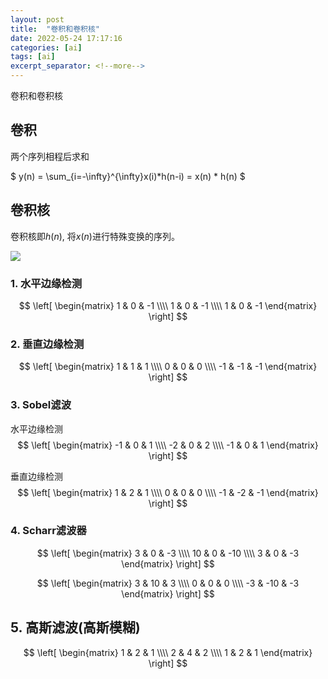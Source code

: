 ```yaml
---
layout: post
title:  "卷积和卷积核"
date: 2022-05-24 17:17:16
categories: [ai]
tags: [ai]
excerpt_separator: <!--more-->
---
```

卷积和卷积核
<!--more-->

## 卷积

两个序列相程后求和

$
    y(n) = \sum_{i=-\infty}^{\infty}x(i)*h(n-i) = x(n) * h(n)
$

## 卷积核

卷积核即$h(n)$, 将$x(n)$进行特殊变换的序列。

![](/images/1_Eai425FYQQSNOaahTXqtgg.gif)

### 1. 水平边缘检测

$$
 \left[
 \begin{matrix}
   1 & 0 & -1 \\\\
   1 & 0 & -1 \\\\
   1 & 0 & -1
  \end{matrix}
  \right]
$$

### 2. 垂直边缘检测

$$
 \left[
 \begin{matrix}
   1 & 1 & 1 \\\\
   0 & 0 & 0 \\\\
   -1 & -1 & -1
  \end{matrix}
  \right]
$$

### 3. Sobel滤波

水平边缘检测
$$
 \left[
 \begin{matrix}
   -1 & 0 & 1 \\\\
   -2 & 0 & 2 \\\\
   -1 & 0 & 1
  \end{matrix}
  \right]
$$

垂直边缘检测
$$
 \left[
 \begin{matrix}
   1 & 2 & 1 \\\\
   0 & 0 & 0 \\\\
   -1 & -2 & -1
  \end{matrix}
  \right]
$$

### 4. Scharr滤波器

$$
 \left[
 \begin{matrix}
   3 & 0 & -3 \\\\
   10 & 0 & -10 \\\\
   3 & 0 & -3
  \end{matrix}
  \right]
$$


$$
 \left[
 \begin{matrix}
   3 & 10 & 3 \\\\
   0 & 0 & 0 \\\\
   -3 & -10 & -3
  \end{matrix}
  \right]
$$


## 5. 高斯滤波(高斯模糊)

$$
 \left[
 \begin{matrix}
   1 & 2 & 1 \\\\
   2 & 4 & 2 \\\\
   1 & 2 & 1
  \end{matrix}
  \right]
$$
